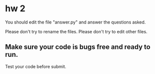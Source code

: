 # hw 2

You should edit the file "answer.py" and answer the questions asked.

Please don't try to rename the files.
Please don't try to edit other files.

## Make sure your code is bugs free and ready to run.

Test your code before submit.
